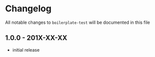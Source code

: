 # Changelog

All notable changes to `boilerplate-test` will be documented in this file

## 1.0.0 - 201X-XX-XX

- initial release
